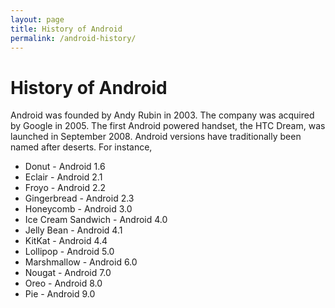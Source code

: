 ```yaml
---
layout: page
title: History of Android
permalink: /android-history/
---
```


# History of Android

Android was founded by Andy Rubin in 2003. The company was acquired by Google in 2005. The first Android powered handset, the HTC Dream, was launched in September 2008.
Android versions have traditionally been named after deserts. For instance,

* Donut - Android 1.6
* Eclair - Android 2.1
* Froyo - Android 2.2
* Gingerbread - Android 2.3
* Honeycomb - Android 3.0
* Ice Cream Sandwich - Android 4.0
* Jelly Bean - Android 4.1
* KitKat - Android 4.4
* Lollipop - Android 5.0
* Marshmallow - Android 6.0
* Nougat - Android 7.0
* Oreo - Android 8.0
* Pie - Android 9.0
